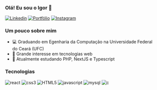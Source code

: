 ### Olá! Eu sou o Igor 👋

[![Linkedin](https://img.shields.io/badge/LinkedIn-0077B5?style=for-the-badge&logo=linkedin&logoColor=white)](https://www.linkedin.com/in/igor-pierre-28b237202/)
[![Portfólio](https://img.shields.io/badge/Portfólio-100000?style=for-the-badge&logo=github&logoColor=white)](https://igorpierre.github.io/igorpierredev/)
[![Instagram](https://img.shields.io/badge/Instagram-E4405F?style=for-the-badge&logo=instagram&logoColor=white)](https://www.instagram.com/igor.pierre7/)


### Um pouco sobre mim

- 💻 Graduando em Egenharia da Computação na Universidade Federal do Ceará (UFC)
- 🎯 Grande interesse em tecnologias web
- 🌱 Atualmente estudando PHP, NextJS e Typescript

### Tecnologias

<div style="display: inline-block;">
  <img align="center" src="https://img.shields.io/badge/React-20232A?style=for-the-badge&logo=react&logoColor=61DAFB" alt="react"/>
  <img align="center" src="https://img.shields.io/badge/CSS3-1572B6?style=for-the-badge&logo=css3&logoColor=white" alt="css3"/>
  <img align="center" src="https://img.shields.io/badge/HTML5-E34F26?style=for-the-badge&logo=html5&logoColor=white" alt="HTML5"/>
  <img align="center" src="https://img.shields.io/badge/JavaScript-F7DF1E?style=for-the-badge&logo=JavaScript&logoColor=white" alt="javascript"/>
  <img align="center" src="https://img.shields.io/badge/MySQL-00000F?style=for-the-badge&logo=mysql&logoColor=white" alt="mysql"/>
  <img align="center" src="https://img.shields.io/badge/C-00599C?style=for-the-badge&logo=c&logoColor=white" alt="c"/>
</div>

